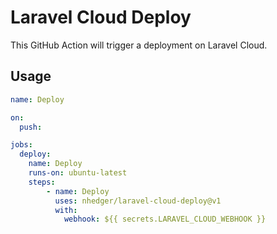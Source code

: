 # Laravel Cloud Deploy

This GitHub Action will trigger a deployment on Laravel Cloud.

## Usage

```yaml
name: Deploy

on:
  push:

jobs:
  deploy:
    name: Deploy
    runs-on: ubuntu-latest
    steps:
        - name: Deploy
          uses: nhedger/laravel-cloud-deploy@v1
          with:
            webhook: ${{ secrets.LARAVEL_CLOUD_WEBHOOK }}
